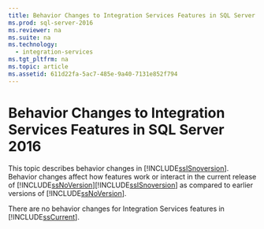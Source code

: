 ```yaml
---
title: Behavior Changes to Integration Services Features in SQL Server 2016
ms.prod: sql-server-2016
ms.reviewer: na
ms.suite: na
ms.technology: 
  - integration-services
ms.tgt_pltfrm: na
ms.topic: article
ms.assetid: 611d22fa-5ac7-485e-9a40-7131e852f794
---
```

# Behavior Changes to Integration Services Features in SQL Server 2016
  This topic describes behavior changes in [!INCLUDE[ssISnoversion](../../Token/Other/ssISnoversion_md.md)]. Behavior changes affect how features work or interact in the current release of [!INCLUDE[ssNoVersion](../../Token/Other/ssNoVersion_md.md)][!INCLUDE[ssISnoversion](../../Token/Other/ssISnoversion_md.md)] as compared to earlier versions of [!INCLUDE[ssNoVersion](../../Token/Other/ssNoVersion_md.md)].  
  
 There are no behavior changes for Integration Services features in [!INCLUDE[ssCurrent](../../Token/Other/ssCurrent_md.md)].  
  
  